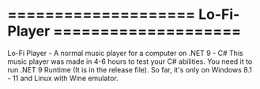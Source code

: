 # ==================== Lo-Fi-Player ====================
Lo-Fi Player - A normal music player for a computer on .NET 9 - C#
This music player was made in 4-6 hours to test your C# abilities. 
You need it to run .NET 9 Runtime (It is in the release file).
So far, it's only on Windows 8.1 - 11 and Linux with Wine emulator.
